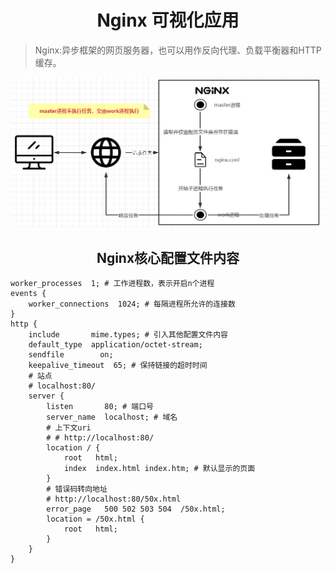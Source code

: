 <h1 style="text-align: center">Nginx 可视化应用</h1>

> Nginx:异步框架的网页服务器，也可以用作反向代理、负载平衡器和HTTP缓存。

![image-20220528152047134](https://raw.githubusercontent.com/gangster-bluelight/PictureBed/main/typora/202205281520215.png)

<h2 style="text-align: center">Nginx核心配置文件内容</h2>

```shell
worker_processes  1; # 工作进程数，表示开启n个进程
events {
    worker_connections  1024; # 每隔进程所允许的连接数
}
http {
    include       mime.types; # 引入其他配置文件内容
    default_type  application/octet-stream;
    sendfile        on;
    keepalive_timeout  65; # 保持链接的超时时间
    # 站点
    # localhost:80/
    server {
        listen       80; # 端口号
        server_name  localhost; # 域名
        # 上下文uri
        # # http://localhost:80/
        location / {
            root   html;
            index  index.html index.htm; # 默认显示的页面
        }
        # 错误码转向地址
        # http://localhost:80/50x.html
        error_page   500 502 503 504  /50x.html;
        location = /50x.html {
            root   html;
        }
    }
}
```